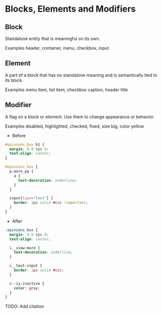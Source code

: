 # Blocks, Elements and Modifiers

## Block

Standalone entity that is meaningful on its own.

Examples
header, container, menu, checkbox, input

## Element

A part of a block that has no standalone meaning and is semantically tied to its block.

Examples
menu item, list item, checkbox caption, header title

## Modifier

A flag on a block or element. Use them to change appearance or behavior.

Examples
disabled, highlighted, checked, fixed, size big, color yellow

- Before

```css
#opinions_box h1 {
  margin: 0 0 8px 0;
  text-align: center;
}

#opinions_box {
  p.more_pp {
    a {
      text-decoration: underline;
    }
  }

  input[type="text"] {
    border: 1px solid #ccc !important;
  }
}
```

- After

```css
.opinions_box {
  margin: 0 0 8px 0;
  text-align: center;

  &__view-more {
    text-decoration: underline;
  }

  &__text-input {
    border: 1px solid #ccc;
  }

  &--is-inactive {
    color: gray;
  }
}
```

TODO: Add citation
